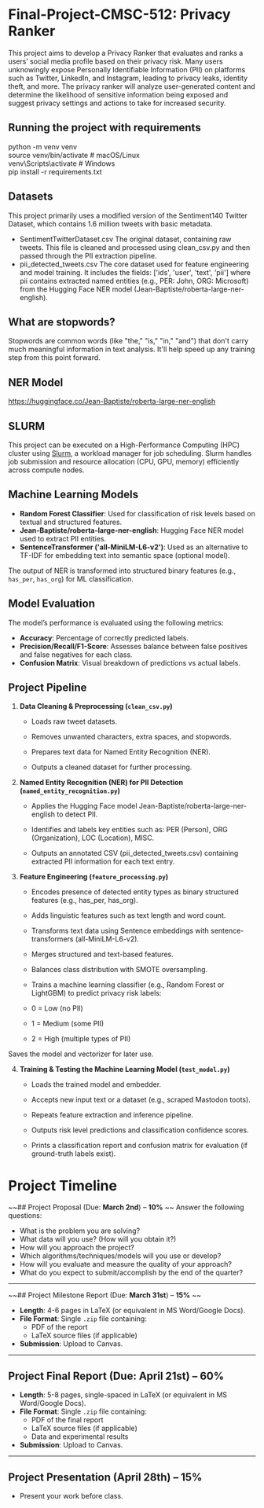 # Final-Project-CMSC-512: Privacy Ranker
This project aims to develop a Privacy Ranker that evaluates and ranks a users’ social media profile based on their privacy risk. Many users unknowingly expose Personally Identifiable Information (PII) on platforms such as Twitter, LinkedIn, and Instagram, leading to privacy leaks, identity theft, and more. The privacy ranker will analyze user-generated content and determine the likelihood of sensitive information being exposed and suggest privacy settings and actions to take for increased security.

## Running the project with requirements
python -m venv venv  
source venv/bin/activate  # macOS/Linux  
venv\Scripts\activate  # Windows    
pip install -r requirements.txt

## Datasets
This project primarily uses a modified version of the Sentiment140 Twitter Dataset, which contains 1.6 million tweets with basic metadata.
- SentimentTwitterDataset.csv
    The original dataset, containing raw tweets. This file is cleaned and processed using clean_csv.py and then passed through the PII extraction pipeline.
- pii_detected_tweets.csv
    The core dataset used for feature engineering and model training. It includes the fields:
    ['ids', 'user', 'text', 'pii']
    where pii contains extracted named entities (e.g., PER: John, ORG: Microsoft) from the Hugging Face NER model (Jean-Baptiste/roberta-large-ner-english).

## What are stopwords?
Stopwords are common words (like "the," "is," "in," "and") that don't carry much meaningful information in text analysis. It'll help speed up any training step from this point forward.

## NER Model
https://huggingface.co/Jean-Baptiste/roberta-large-ner-english

## SLURM
This project can be executed on a High-Performance Computing (HPC) cluster using [Slurm](https://slurm.schedmd.com/documentation.html), a workload manager for job scheduling. Slurm handles job submission and resource allocation (CPU, GPU, memory) efficiently across compute nodes.

## Machine Learning Models

- **Random Forest Classifier**: Used for classification of risk levels based on textual and structured features.
- **Jean-Baptiste/roberta-large-ner-english**: Hugging Face NER model used to extract PII entities.
- **SentenceTransformer ('all-MiniLM-L6-v2')**: Used as an alternative to TF-IDF for embedding text into semantic space (optional model).

The output of NER is transformed into structured binary features (e.g., `has_per`, `has_org`) for ML classification.

## Model Evaluation
The model’s performance is evaluated using the following metrics:

- **Accuracy**: Percentage of correctly predicted labels.
- **Precision/Recall/F1-Score**: Assesses balance between false positives and false negatives for each class.
- **Confusion Matrix**: Visual breakdown of predictions vs actual labels.

## Project Pipeline

1.  **Data Cleaning & Preprocessing (`clean_csv.py`)**

    -   Loads raw tweet datasets.

    -   Removes unwanted characters, extra spaces, and stopwords.

    -   Prepares text data for Named Entity Recognition (NER).

    -   Outputs a cleaned dataset for further processing.

2.  **Named Entity Recognition (NER) for PII Detection (`named_entity_recognition.py`)**

    -   Applies the Hugging Face model Jean-Baptiste/roberta-large-ner-english to detect PII.

    -   Identifies and labels key entities such as: PER (Person), ORG (Organization), LOC (Location), MISC.

    -   Outputs an annotated CSV (pii_detected_tweets.csv) containing extracted PII information for each text entry.

3.  **Feature Engineering (`feature_processing.py`)**

    -   Encodes presence of detected entity types as binary structured features (e.g., has_per, has_org).

    -   Adds linguistic features such as text length and word count.

    -   Transforms text data using Sentence embeddings with sentence-transformers (all-MiniLM-L6-v2).

    -   Merges structured and text-based features.

    -   Balances class distribution with SMOTE oversampling.

    -   Trains a machine learning classifier (e.g., Random Forest or LightGBM) to predict privacy risk labels:

    -   0 = Low (no PII)

    -   1 = Medium (some PII)

    -   2 = High (multiple types of PII)

Saves the model and vectorizer for later use.

4.  **Training & Testing the Machine Learning Model (`test_model.py`)**

    -   Loads the trained model and embedder.

    -   Accepts new input text or a dataset (e.g., scraped Mastodon toots).

    -   Repeats feature extraction and inference pipeline.

    -   Outputs risk level predictions and classification confidence scores.

    -   Prints a classification report and confusion matrix for evaluation (if ground-truth labels exist).


# Project Timeline  

~~## Project Proposal (Due: **March 2nd**) – **10%**  ~~
Answer the following questions:  
- What is the problem you are solving?  
- What data will you use? (How will you obtain it?)  
- How will you approach the project?  
- Which algorithms/techniques/models will you use or develop?  
- How will you evaluate and measure the quality of your approach?  
- What do you expect to submit/accomplish by the end of the quarter?  

---

~~## Project Milestone Report (Due: **March 31st**) – **15%**  ~~
- **Length**: 4-6 pages in LaTeX (or equivalent in MS Word/Google Docs).  
- **File Format**: Single `.zip` file containing:  
  - PDF of the report  
  - LaTeX source files (if applicable)  
- **Submission**: Upload to Canvas.  

---

## Project Final Report (Due: **April 21st**) – **60%**  
- **Length**: 5-8 pages, single-spaced in LaTeX (or equivalent in MS Word/Google Docs).  
- **File Format**: Single `.zip` file containing:  
  - PDF of the final report  
  - LaTeX source files (if applicable)  
  - Data and experimental results  
- **Submission**: Upload to Canvas.  

---

## Project Presentation (April 28th) – **15%**  
- Present your work before class.  

